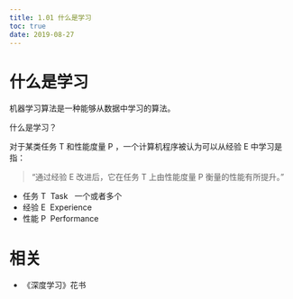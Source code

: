 ```yaml
---
title: 1.01 什么是学习
toc: true
date: 2019-08-27
---
```

# 什么是学习


机器学习算法是一种能够从数据中学习的算法。

什么是学习？

对于某类任务 T 和性能度量 P ，一个计算机程序被认为可以从经验 E 中学习是指：

> “通过经验 E 改进后，它在任务 T 上由性能度量 P 衡量的性能有所提升。”


- 任务 T  Task   一个或者多个
- 经验 E  Experience
- 性能 P  Performance


# 相关

- 《深度学习》花书
